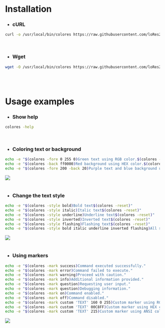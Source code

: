 # Installation
* ### сURL
```bash
curl -o /usr/local/bin/colores https://raw.githubusercontent.com/loRes228/colores/main/colores && chmod +x /usr/local/bin/colores
```
<br>

* ### Wget
```bash
wget -O /usr/local/bin/colores https://raw.githubusercontent.com/loRes228/colores/main/colores && chmod +x /usr/local/bin/colores
```
<br><br>

# Usage examples
* ### Show help
```bash
colores -help
```
<br>

* ### Coloring text or background
```bash
echo -e "$(colores -fore 0 255 0)Green text using RGB color.$(colores -reset)"
echo -e "$(colores -back ff0000)Red background using HEX color.$(colores -reset)"
echo -e "$(colores -fore 200 -back 20)Purple text and blue background using ANSI color.$(colores -reset)"
```
![](https://i.imgur.com/OtFzFKe.png)
<br><br>

* ### Change the text style
```bash
echo -e "$(colores -style bold)Bold text$(colores -reset)"
echo -e "$(colores -style italic)Italic text$(colores -reset)"
echo -e "$(colores -style underline)Underline text$(colores -reset)"
echo -e "$(colores -style inverted)Inverted text$(colores -reset)"
echo -e "$(colores -style flashing)Flashing text$(colores -reset)"
echo -e "$(colores -style bold italic underline inverted flashing)All styles$(colores -reset)"
```
![](https://i.imgur.com/zh0mvgK.gif)
<br><br>

* ### Using markers
```bash
echo -e "$(colores -mark success)Command executed successfully."
echo -e "$(colores -mark error)Command failed to execute."
echo -e "$(colores -mark warning)Proceed with caution."
echo -e "$(colores -mark info)Additional information provided."
echo -e "$(colores -mark question)Requesting user input."
echo -e "$(colores -mark question)Debugging information."
echo -e "$(colores -mark on)Command enabled."
echo -e "$(colores -mark off)Command disabled."
echo -e "$(colores -mark custom 'TEXT' 160 0 255)Custom marker using RGB color."
echo -e "$(colores -mark custom 'TEXT' 00C8FF)Custom marker using HEX color."
echo -e "$(colores -mark custom 'TEXT' 215)Custom marker using ANSI color."
```
![](https://i.imgur.com/aexvSKq.png)
